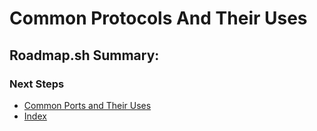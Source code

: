 # Common Protocols And Their Uses

## Roadmap.sh Summary:

### Next Steps
- [Common Ports and Their Uses]()
- [Index](https://github.com/Sisu-Sus/CyberSec-RoadMap/blob/main/index.md)
